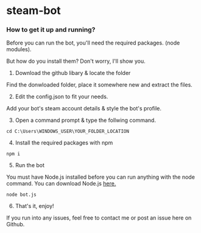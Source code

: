 # steam-bot

### How to get it up and running?
Before you can run the bot, you'll need the required packages. (node modules).

But how do you install them? Don't worry, I'll show you.

1. Download the github libary & locate the folder

Find the donwloaded folder, place it somewhere new and extract the files.

2. Edit the config.json to fit your needs.

Add your bot's steam account details & style the bot's profile. 

3. Open a command prompt & type the follwing command.
```
cd C:\Users\WINDOWS_USER\YOUR_FOLDER_LOCATION
```

4. Install the required packages with npm
```
npm i
```

5. Run the bot

You must have Node.js installed before you can run anything with the node command. You can download Node.js [here.](https://nodejs.org/en/download/ "NodeJS download page")

```
node bot.js
```
6. That's it, enjoy!

If you run into any issues, feel free to contact me or post an issue here on Github.
